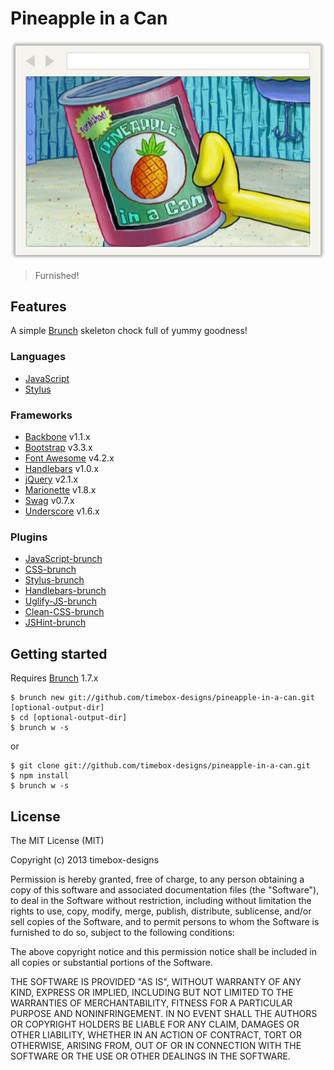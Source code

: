 # Pineapple in a Can

![Pinapple in a Can](app/assets/img/browser-window-2.png)

> Furnished!

## Features
A simple [Brunch](http://brunch.io/) skeleton chock full of yummy goodness!

### Languages
* [JavaScript](http://www.codecademy.com/tracks/javascript)
* [Stylus](http://learnboost.github.io/stylus/)

### Frameworks
* [Backbone](http://backbonejs.org/) v1.1.x
* [Bootstrap](http://getbootstrap.com/) v3.3.x
* [Font Awesome](http://fortawesome.github.io/Font-Awesome/) v4.2.x
* [Handlebars](http://handlebarsjs.com/) v1.0.x
* [jQuery](http://jquery.com/) v2.1.x
* [Marionette](http://marionettejs.com/) v1.8.x
* [Swag](http://elving.github.com/swag/) v0.7.x
* [Underscore](http://documentcloud.github.io/underscore/) v1.6.x

### Plugins
* [JavaScript-brunch](https://github.com/brunch/javascript-brunch)
* [CSS-brunch](https://github.com/brunch/css-brunch)
* [Stylus-brunch](https://github.com/brunch/stylus-brunch)
* [Handlebars-brunch](https://github.com/brunch/handlebars-brunch)
* [Uglify-JS-brunch](https://github.com/brunch/uglify-js-brunch)
* [Clean-CSS-brunch](https://github.com/brunch/clean-css-brunch)
* [JSHint-brunch](https://github.com/brunch/jshint-brunch)

## Getting started
Requires [Brunch](http://brunch.io/) 1.7.x

    $ brunch new git://github.com/timebox-designs/pineapple-in-a-can.git [optional-output-dir]
    $ cd [optional-output-dir]
    $ brunch w -s

or

    $ git clone git://github.com/timebox-designs/pineapple-in-a-can.git
    $ npm install
    $ brunch w -s

## License
The MIT License (MIT)

Copyright (c) 2013 timebox-designs

Permission is hereby granted, free of charge, to any person obtaining a copy of
this software and associated documentation files (the "Software"), to deal in
the Software without restriction, including without limitation the rights to
use, copy, modify, merge, publish, distribute, sublicense, and/or sell copies of
the Software, and to permit persons to whom the Software is furnished to do so,
subject to the following conditions:

The above copyright notice and this permission notice shall be included in all
copies or substantial portions of the Software.

THE SOFTWARE IS PROVIDED "AS IS", WITHOUT WARRANTY OF ANY KIND, EXPRESS OR
IMPLIED, INCLUDING BUT NOT LIMITED TO THE WARRANTIES OF MERCHANTABILITY, FITNESS
FOR A PARTICULAR PURPOSE AND NONINFRINGEMENT. IN NO EVENT SHALL THE AUTHORS OR
COPYRIGHT HOLDERS BE LIABLE FOR ANY CLAIM, DAMAGES OR OTHER LIABILITY, WHETHER
IN AN ACTION OF CONTRACT, TORT OR OTHERWISE, ARISING FROM, OUT OF OR IN
CONNECTION WITH THE SOFTWARE OR THE USE OR OTHER DEALINGS IN THE SOFTWARE.
